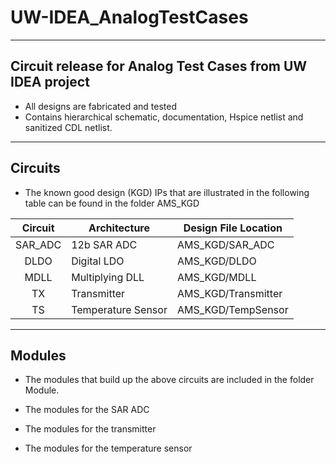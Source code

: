 # UW-IDEA_AnalogTestCases
------------------------------------------------------------
Circuit release for Analog Test Cases from UW IDEA project
------------------------------------------------------------

* All designs are fabricated and tested
* Contains hierarchical schematic, documentation, Hspice netlist and sanitized CDL netlist. 


---------
Circuits
---------
* The known good design (KGD) IPs that are illustrated in the following table can be found in the folder AMS_KGD 

| Circuit       | Architecture               | Design File Location          |
| :------------:| ------------------ | -------------------|
| SAR_ADC | 12b SAR ADC | AMS_KGD/SAR_ADC |
| DLDO | Digital LDO | AMS_KGD/DLDO |
| MDLL | Multiplying DLL  |	AMS_KGD/MDLL|
| TX | Transmitter | AMS_KGD/Transmitter |
| TS | Temperature Sensor  | AMS_KGD/TempSensor |


--------
Modules
--------
* The modules that build up the above circuits are included in the folder Module.

* The modules for the SAR ADC

* The modules for the transmitter

* The modules for the temperature sensor


